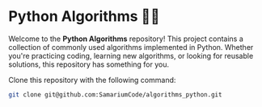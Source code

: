 # Python Algorithms 🧑‍💻

Welcome to the **Python Algorithms** repository! This project contains a collection of commonly used algorithms implemented in Python. Whether you're practicing coding, learning new algorithms, or looking for reusable solutions, this repository has something for you.

Clone this repository with the following command:

```bash
git clone git@github.com:SamariumCode/algorithms_python.git
